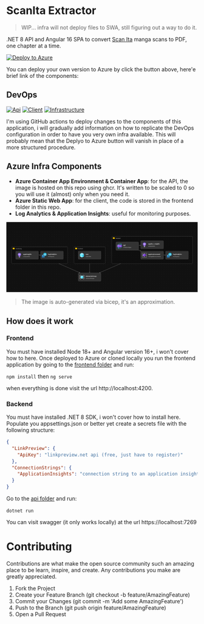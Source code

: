 # ScanIta Extractor

> WIP... infra will not deploy files to SWA, still figuring out a way to do it.

.NET 8 API and Angular 16 SPA to convert [Scan Ita](https://scanita.org) manga scans to PDF, one chapter at a time.

[![Deploy to Azure](https://aka.ms/deploytoazurebutton)](https://portal.azure.com/#create/Microsoft.Template/uri/https%3A%2F%2Fraw.githubusercontent.com%2Ftiaringhio%2FScanItaExtractor%2Fmaster%2Finfrastructure%2Fmain.json)

You can deploy your own version to Azure by click the button above, here'e brief link of the components:

## DevOps

[![Api](https://github.com/tiaringhio/ScanItaExtractor/actions/workflows/api.yaml/badge.svg?branch=master)](https://github.com/tiaringhio/ScanItaExtractor/actions/workflows/api.yaml) [![Client](https://github.com/tiaringhio/ScanItaExtractor/actions/workflows/frontend.yaml/badge.svg?branch=master)](https://github.com/tiaringhio/ScanItaExtractor/actions/workflows/frontend.yaml) [![Infrastructure](https://github.com/tiaringhio/ScanItaExtractor/actions/workflows/infrastructure.yaml/badge.svg?branch=master)](https://github.com/tiaringhio/ScanItaExtractor/actions/workflows/infrastructure.yaml)

I'm using GitHub actions to deploy changes to the components of this application, i will gradually add information on how to replicate the DevOps configuration in order to have you very own infra available. This will probably mean that the Deplyo to Azure button will vanish in place of a more structured procedure.

## Azure Infra Components

- **Azure Container App Environment & Container App**: for the API, the image is hosted on this repo using ghcr. It's written to be scaled to 0 so you will use it (almost) only when you need it.
- **Azure Static Web App**: for the client, the code is stored in the frontend folder in this repo.
- **Log Analytics & Application Insights**: useful for monitoring purposes.

![Infrastructure Diagram](/files/infra_diagram.png)
> The image is auto-generated via bicep, it's an approximation.

## How does it work

### Frontend

You must have installed Node 18+ and Angular version 16+, i won't cover how to here.
Once deployed to Azure or cloned locally you run the frontend application by going to the [frontend folder](/src/frontend/scanitaextractor/) and run:

`npm install` then `ng serve`

when everything is done visit the url http://localhost:4200.

### Backend

You must have installed .NET 8 SDK, i won't cover how to install here.
Populate you appsettings.json or better yet create a secrets file with the following structure:
```json
{
  "LinkPreview": {
    "ApiKey": "linkpreview.net api (free, just have to register)"
  },
  "ConnectionStrings": {
    "ApplicationInsights": "connection string to an application insights instance"
  }
}
```

Go to the [api folder](/src/backend/Applications/ScanIta.Crawler.Api/) and run:

`dotnet run`

You can visit swagger (it only works locally) at the url https://localhost:7269

# Contributing

Contributions are what make the open source community such an amazing place to be learn, inspire, and create.
Any contributions you make are greatly appreciated.

1. Fork the Project
2. Create your Feature Branch (git checkout -b feature/AmazingFeature)
3. Commit your Changes (git commit -m 'Add some AmazingFeature')
4. Push to the Branch (git push origin feature/AmazingFeature)
5. Open a Pull Request